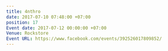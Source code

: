 ```yaml
---
title: 4nthro
date: 2017-07-10 07:48:00 +07:00
position: 17
Event date: 2017-07-12 00:00:00 +07:00
Venue: Rockstore
Event URL: https://www.facebook.com/events/392526017809852/
---
```



